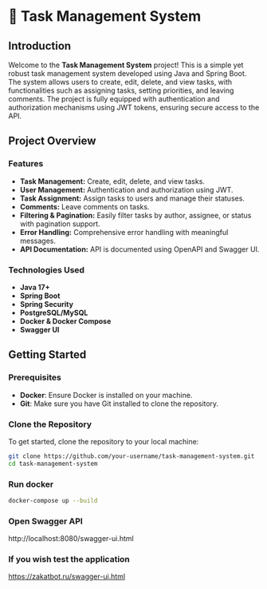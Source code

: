 # 📝 Task Management System

## Introduction

Welcome to the **Task Management System** project! This is a simple yet robust task management system developed using Java and Spring Boot. The system allows users to create, edit, delete, and view tasks, with functionalities such as assigning tasks, setting priorities, and leaving comments. The project is fully equipped with authentication and authorization mechanisms using JWT tokens, ensuring secure access to the API.

## Project Overview

### Features

- **Task Management:** Create, edit, delete, and view tasks.
- **User Management:** Authentication and authorization using JWT.
- **Task Assignment:** Assign tasks to users and manage their statuses.
- **Comments:** Leave comments on tasks.
- **Filtering & Pagination:** Easily filter tasks by author, assignee, or status with pagination support.
- **Error Handling:** Comprehensive error handling with meaningful messages.
- **API Documentation:** API is documented using OpenAPI and Swagger UI.

### Technologies Used

- **Java 17+**
- **Spring Boot**
- **Spring Security**
- **PostgreSQL/MySQL**
- **Docker & Docker Compose**
- **Swagger UI**

## Getting Started

### Prerequisites

- **Docker**: Ensure Docker is installed on your machine.
- **Git**: Make sure you have Git installed to clone the repository.

### Clone the Repository

To get started, clone the repository to your local machine:

```bash
git clone https://github.com/your-username/task-management-system.git
cd task-management-system
```

### Run docker 

```bash
docker-compose up --build
```

### Open Swagger API
http://localhost:8080/swagger-ui.html

### If you wish test the application
https://zakatbot.ru/swagger-ui.html
